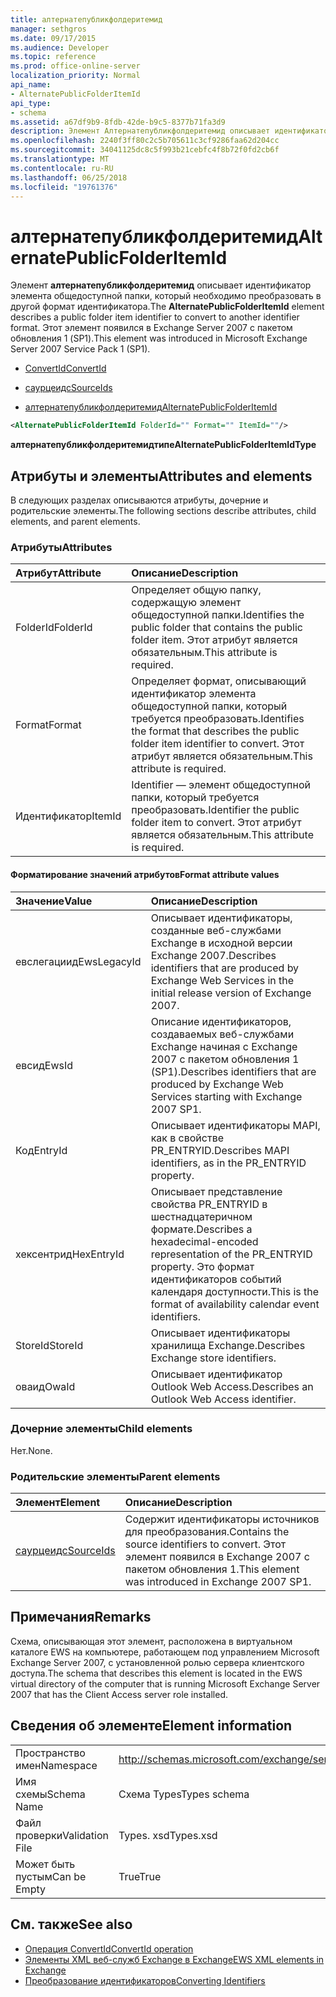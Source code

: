 ```yaml
---
title: алтернатепубликфолдеритемид
manager: sethgros
ms.date: 09/17/2015
ms.audience: Developer
ms.topic: reference
ms.prod: office-online-server
localization_priority: Normal
api_name:
- AlternatePublicFolderItemId
api_type:
- schema
ms.assetid: a67df9b9-8fdb-42de-b9c5-8377b71fa3d9
description: Элемент Алтернатепубликфолдеритемид описывает идентификатор элемента общедоступной папки, который необходимо преобразовать в другой формат идентификатора. Этот элемент появился в Exchange Server 2007 с пакетом обновления 1 (SP1).
ms.openlocfilehash: 2240f3ff80c2c5b705611c3cf9286faa62d204cc
ms.sourcegitcommit: 34041125dc8c5f993b21cebfc4f8b72f0fd2cb6f
ms.translationtype: MT
ms.contentlocale: ru-RU
ms.lasthandoff: 06/25/2018
ms.locfileid: "19761376"
---
```

# <a name="alternatepublicfolderitemid"></a><span data-ttu-id="07a8c-104">алтернатепубликфолдеритемид</span><span class="sxs-lookup"><span data-stu-id="07a8c-104">AlternatePublicFolderItemId</span></span>

<span data-ttu-id="07a8c-105">Элемент **алтернатепубликфолдеритемид** описывает идентификатор элемента общедоступной папки, который необходимо преобразовать в другой формат идентификатора.</span><span class="sxs-lookup"><span data-stu-id="07a8c-105">The **AlternatePublicFolderItemId** element describes a public folder item identifier to convert to another identifier format.</span></span> <span data-ttu-id="07a8c-106">Этот элемент появился в Exchange Server 2007 с пакетом обновления 1 (SP1).</span><span class="sxs-lookup"><span data-stu-id="07a8c-106">This element was introduced in Microsoft Exchange Server 2007 Service Pack 1 (SP1).</span></span> 
  
- [<span data-ttu-id="07a8c-107">ConvertId</span><span class="sxs-lookup"><span data-stu-id="07a8c-107">ConvertId</span></span>](convertid.md)
  
- [<span data-ttu-id="07a8c-108">саурцеидс</span><span class="sxs-lookup"><span data-stu-id="07a8c-108">SourceIds</span></span>](sourceids.md)
  
- [<span data-ttu-id="07a8c-109">алтернатепубликфолдеритемид</span><span class="sxs-lookup"><span data-stu-id="07a8c-109">AlternatePublicFolderItemId</span></span>](alternatepublicfolderitemid.md)
  
```xml
<AlternatePublicFolderItemId FolderId="" Format="" ItemId=""/>
```

 <span data-ttu-id="07a8c-110">**алтернатепубликфолдеритемидтипе**</span><span class="sxs-lookup"><span data-stu-id="07a8c-110">**AlternatePublicFolderItemIdType**</span></span>
## <a name="attributes-and-elements"></a><span data-ttu-id="07a8c-111">Атрибуты и элементы</span><span class="sxs-lookup"><span data-stu-id="07a8c-111">Attributes and elements</span></span>

<span data-ttu-id="07a8c-112">В следующих разделах описываются атрибуты, дочерние и родительские элементы.</span><span class="sxs-lookup"><span data-stu-id="07a8c-112">The following sections describe attributes, child elements, and parent elements.</span></span>
  
### <a name="attributes"></a><span data-ttu-id="07a8c-113">Атрибуты</span><span class="sxs-lookup"><span data-stu-id="07a8c-113">Attributes</span></span>

|<span data-ttu-id="07a8c-114">**Атрибут**</span><span class="sxs-lookup"><span data-stu-id="07a8c-114">**Attribute**</span></span>|<span data-ttu-id="07a8c-115">**Описание**</span><span class="sxs-lookup"><span data-stu-id="07a8c-115">**Description**</span></span>|
|:-----|:-----|
|<span data-ttu-id="07a8c-116">FolderId</span><span class="sxs-lookup"><span data-stu-id="07a8c-116">FolderId</span></span>  <br/> |<span data-ttu-id="07a8c-117">Определяет общую папку, содержащую элемент общедоступной папки.</span><span class="sxs-lookup"><span data-stu-id="07a8c-117">Identifies the public folder that contains the public folder item.</span></span> <span data-ttu-id="07a8c-118">Этот атрибут является обязательным.</span><span class="sxs-lookup"><span data-stu-id="07a8c-118">This attribute is required.</span></span>  <br/> |
|<span data-ttu-id="07a8c-119">Format</span><span class="sxs-lookup"><span data-stu-id="07a8c-119">Format</span></span>  <br/> |<span data-ttu-id="07a8c-120">Определяет формат, описывающий идентификатор элемента общедоступной папки, который требуется преобразовать.</span><span class="sxs-lookup"><span data-stu-id="07a8c-120">Identifies the format that describes the public folder item identifier to convert.</span></span> <span data-ttu-id="07a8c-121">Этот атрибут является обязательным.</span><span class="sxs-lookup"><span data-stu-id="07a8c-121">This attribute is required.</span></span>  <br/> |
|<span data-ttu-id="07a8c-122">Идентификатор</span><span class="sxs-lookup"><span data-stu-id="07a8c-122">ItemId</span></span>  <br/> |<span data-ttu-id="07a8c-123">Identifier — элемент общедоступной папки, который требуется преобразовать.</span><span class="sxs-lookup"><span data-stu-id="07a8c-123">Identifier the public folder item to convert.</span></span> <span data-ttu-id="07a8c-124">Этот атрибут является обязательным.</span><span class="sxs-lookup"><span data-stu-id="07a8c-124">This attribute is required.</span></span>  <br/> |
   
#### <a name="format-attribute-values"></a><span data-ttu-id="07a8c-125">Форматирование значений атрибутов</span><span class="sxs-lookup"><span data-stu-id="07a8c-125">Format attribute values</span></span>

|<span data-ttu-id="07a8c-126">**Значение**</span><span class="sxs-lookup"><span data-stu-id="07a8c-126">**Value**</span></span>|<span data-ttu-id="07a8c-127">**Описание**</span><span class="sxs-lookup"><span data-stu-id="07a8c-127">**Description**</span></span>|
|:-----|:-----|
|<span data-ttu-id="07a8c-128">евслегациид</span><span class="sxs-lookup"><span data-stu-id="07a8c-128">EwsLegacyId</span></span>  <br/> |<span data-ttu-id="07a8c-129">Описывает идентификаторы, созданные веб-службами Exchange в исходной версии Exchange 2007.</span><span class="sxs-lookup"><span data-stu-id="07a8c-129">Describes identifiers that are produced by Exchange Web Services in the initial release version of Exchange 2007.</span></span>  <br/> |
|<span data-ttu-id="07a8c-130">евсид</span><span class="sxs-lookup"><span data-stu-id="07a8c-130">EwsId</span></span>  <br/> |<span data-ttu-id="07a8c-131">Описание идентификаторов, создаваемых веб-службами Exchange начиная с Exchange 2007 с пакетом обновления 1 (SP1).</span><span class="sxs-lookup"><span data-stu-id="07a8c-131">Describes identifiers that are produced by Exchange Web Services starting with Exchange 2007 SP1.</span></span>  <br/> |
|<span data-ttu-id="07a8c-132">Код</span><span class="sxs-lookup"><span data-stu-id="07a8c-132">EntryId</span></span>  <br/> |<span data-ttu-id="07a8c-133">Описывает идентификаторы MAPI, как в свойстве PR_ENTRYID.</span><span class="sxs-lookup"><span data-stu-id="07a8c-133">Describes MAPI identifiers, as in the PR_ENTRYID property.</span></span>  <br/> |
|<span data-ttu-id="07a8c-134">хексентрид</span><span class="sxs-lookup"><span data-stu-id="07a8c-134">HexEntryId</span></span>  <br/> |<span data-ttu-id="07a8c-135">Описывает представление свойства PR_ENTRYID в шестнадцатеричном формате.</span><span class="sxs-lookup"><span data-stu-id="07a8c-135">Describes a hexadecimal-encoded representation of the PR_ENTRYID property.</span></span> <span data-ttu-id="07a8c-136">Это формат идентификаторов событий календаря доступности.</span><span class="sxs-lookup"><span data-stu-id="07a8c-136">This is the format of availability calendar event identifiers.</span></span>  <br/> |
|<span data-ttu-id="07a8c-137">StoreId</span><span class="sxs-lookup"><span data-stu-id="07a8c-137">StoreId</span></span>  <br/> |<span data-ttu-id="07a8c-138">Описывает идентификаторы хранилища Exchange.</span><span class="sxs-lookup"><span data-stu-id="07a8c-138">Describes Exchange store identifiers.</span></span>  <br/> |
|<span data-ttu-id="07a8c-139">оваид</span><span class="sxs-lookup"><span data-stu-id="07a8c-139">OwaId</span></span>  <br/> |<span data-ttu-id="07a8c-140">Описывает идентификатор Outlook Web Access.</span><span class="sxs-lookup"><span data-stu-id="07a8c-140">Describes an Outlook Web Access identifier.</span></span>  <br/> |
   
### <a name="child-elements"></a><span data-ttu-id="07a8c-141">Дочерние элементы</span><span class="sxs-lookup"><span data-stu-id="07a8c-141">Child elements</span></span>

<span data-ttu-id="07a8c-142">Нет.</span><span class="sxs-lookup"><span data-stu-id="07a8c-142">None.</span></span>
  
### <a name="parent-elements"></a><span data-ttu-id="07a8c-143">Родительские элементы</span><span class="sxs-lookup"><span data-stu-id="07a8c-143">Parent elements</span></span>

|<span data-ttu-id="07a8c-144">**Элемент**</span><span class="sxs-lookup"><span data-stu-id="07a8c-144">**Element**</span></span>|<span data-ttu-id="07a8c-145">**Описание**</span><span class="sxs-lookup"><span data-stu-id="07a8c-145">**Description**</span></span>|
|:-----|:-----|
|[<span data-ttu-id="07a8c-146">саурцеидс</span><span class="sxs-lookup"><span data-stu-id="07a8c-146">SourceIds</span></span>](sourceids.md) <br/> |<span data-ttu-id="07a8c-147">Содержит идентификаторы источников для преобразования.</span><span class="sxs-lookup"><span data-stu-id="07a8c-147">Contains the source identifiers to convert.</span></span> <span data-ttu-id="07a8c-148">Этот элемент появился в Exchange 2007 с пакетом обновления 1.</span><span class="sxs-lookup"><span data-stu-id="07a8c-148">This element was introduced in Exchange 2007 SP1.</span></span>  <br/> |
   
## <a name="remarks"></a><span data-ttu-id="07a8c-149">Примечания</span><span class="sxs-lookup"><span data-stu-id="07a8c-149">Remarks</span></span>

<span data-ttu-id="07a8c-150">Схема, описывающая этот элемент, расположена в виртуальном каталоге EWS на компьютере, работающем под управлением Microsoft Exchange Server 2007, с установленной ролью сервера клиентского доступа.</span><span class="sxs-lookup"><span data-stu-id="07a8c-150">The schema that describes this element is located in the EWS virtual directory of the computer that is running Microsoft Exchange Server 2007 that has the Client Access server role installed.</span></span>
  
## <a name="element-information"></a><span data-ttu-id="07a8c-151">Сведения об элементе</span><span class="sxs-lookup"><span data-stu-id="07a8c-151">Element information</span></span>

|||
|:-----|:-----|
|<span data-ttu-id="07a8c-152">Пространство имен</span><span class="sxs-lookup"><span data-stu-id="07a8c-152">Namespace</span></span>  <br/> |http://schemas.microsoft.com/exchange/services/2006/types  <br/> |
|<span data-ttu-id="07a8c-153">Имя схемы</span><span class="sxs-lookup"><span data-stu-id="07a8c-153">Schema Name</span></span>  <br/> |<span data-ttu-id="07a8c-154">Схема Types</span><span class="sxs-lookup"><span data-stu-id="07a8c-154">Types schema</span></span>  <br/> |
|<span data-ttu-id="07a8c-155">Файл проверки</span><span class="sxs-lookup"><span data-stu-id="07a8c-155">Validation File</span></span>  <br/> |<span data-ttu-id="07a8c-156">Types. xsd</span><span class="sxs-lookup"><span data-stu-id="07a8c-156">Types.xsd</span></span>  <br/> |
|<span data-ttu-id="07a8c-157">Может быть пустым</span><span class="sxs-lookup"><span data-stu-id="07a8c-157">Can be Empty</span></span>  <br/> |<span data-ttu-id="07a8c-158">True</span><span class="sxs-lookup"><span data-stu-id="07a8c-158">True</span></span>  <br/> |
   
## <a name="see-also"></a><span data-ttu-id="07a8c-159">См. также</span><span class="sxs-lookup"><span data-stu-id="07a8c-159">See also</span></span>

- [<span data-ttu-id="07a8c-160">Операция ConvertId</span><span class="sxs-lookup"><span data-stu-id="07a8c-160">ConvertId operation</span></span>](convertid-operation.md)
- [<span data-ttu-id="07a8c-161">Элементы XML веб-служб Exchange в Exchange</span><span class="sxs-lookup"><span data-stu-id="07a8c-161">EWS XML elements in Exchange</span></span>](ews-xml-elements-in-exchange.md)
- [<span data-ttu-id="07a8c-162">Преобразование идентификаторов</span><span class="sxs-lookup"><span data-stu-id="07a8c-162">Converting Identifiers</span></span>](http://msdn.microsoft.com/library/a5391746-b6ef-4f48-8fc8-8255258651aa%28Office.15%29.aspx)

